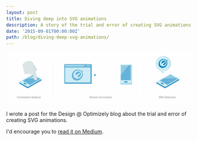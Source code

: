 ```yaml
---
layout: post
title: Diving deep into SVG animations
description: A story of the trial and error of creating SVG animations.
date: '2015-09-01T00:00:00Z'
path: /blog/diving-deep-svg-animations/
---
```


![Screenshot of a Pipe Dream Twitter card](./animated-svg.gif)

I wrote a post for the Design @ Optimizely blog about the trial and error of creating SVG animations.

I'd encourage you to [read it on Medium](https://medium.com/design-optimizely/diving-deep-into-svg-animations-1e8c1b759b85).
